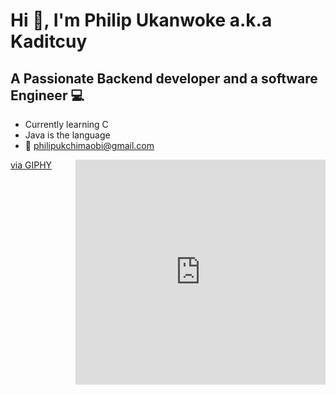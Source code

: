 # Hi 👋, I'm Philip Ukanwoke a.k.a Kaditcuy
## A Passionate Backend developer and a software Engineer 💻

* Currently learning C 
 * Java is the language
 * 📧 philipukchimaobi@gmail.com                   

<!--<iframe src="https://giphy.com/embed/ukMiDlCmdv2og" width="480" height="360" frameBorder="0" class="giphy-embed" allowFullScreen></iframe><p><a href="https://giphy.com/gifs/life-programmer-ukMiDlCmdv2og">via GIPHY</a></p> -->

<!-- <img align="right" alt="Coding" width="400" src="https://cdn.dribbble.com/users/1059583/screenshots/4171367/coding-freak.gif"> -->

<iframe src="https://giphy.com/embed/ukMiDlCmdv2og" align="right" width="400" height="360" frameBorder="0" class="giphy-embed" allowFullScreen></iframe><p><a href="https://giphy.com/gifs/life-programmer-ukMiDlCmdv2og">via GIPHY</a></p>
